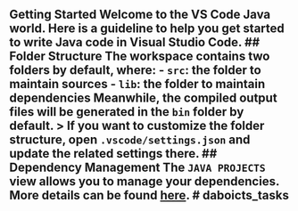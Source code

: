 ## Getting Started Welcome to the VS Code Java world. Here is a guideline to help you get started to write Java code in Visual Studio Code. ## Folder Structure The workspace contains two folders by default, where: - `src`: the folder to maintain sources - `lib`: the folder to maintain dependencies Meanwhile, the compiled output files will be generated in the `bin` folder by default. > If you want to customize the folder structure, open `.vscode/settings.json` and update the related settings there. ## Dependency Management The `JAVA PROJECTS` view allows you to manage your dependencies. More details can be found [here](https://github.com/microsoft/vscode-java-dependency#manage-dependencies). # daboicts_tasks
